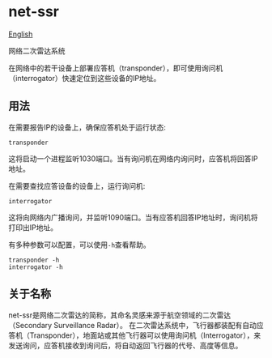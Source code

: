 # net-ssr

[English](./README.md)

网络二次雷达系统

在网络中的若干设备上部署应答机（transponder），即可使用询问机（interrogator）快速定位到这些设备的IP地址。

## 用法

在需要报告IP的设备上，确保应答机处于运行状态:
```shell
transponder
```
这将启动一个进程监听1030端口。当有询问机在网络内询问时，应答机将回答IP地址。

在需要查找应答设备的设备上，运行询问机:
```shell
interrogator
```
这将向网络内广播询问，并监听1090端口。当有应答机回答IP地址时，询问机将打印出IP地址。

有多种参数可以配置，可以使用`-h`查看帮助。
```shell
transponder -h
interrogator -h
```

## 关于名称

net-ssr是网络二次雷达的简称，其命名灵感来源于航空领域的二次雷达（Secondary Surveillance Radar）。
在二次雷达系统中，飞行器都装配有自动应答机（Transponder），地面站或其他飞行器可以使用询问机（Interrogator），来发送询问，应答机接收到询问后，将自动返回飞行器的代号、高度等信息。
